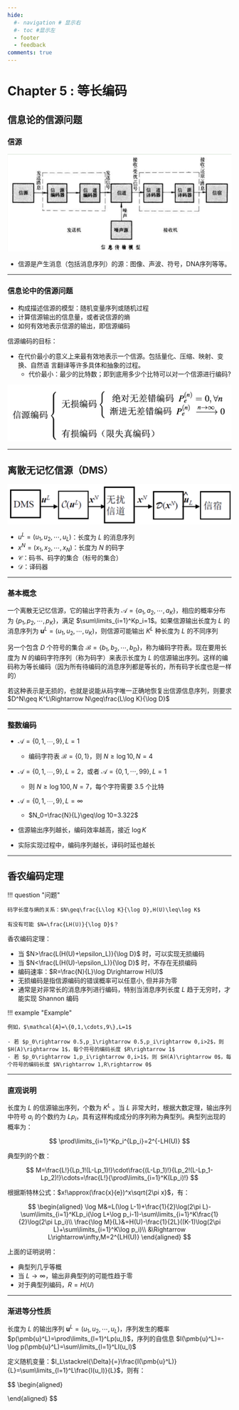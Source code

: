 ```yaml
---
hide:
  #- navigation # 显示右
  #- toc #显示左
  - footer
  - feedback
comments: true
--- 
```


# Chapter 5 : 等长编码

## 信息论的信源问题

### 信源

![](../../../assets/Pasted%20image%2020250330100417.png)

- 信源是产生消息（包括消息序列）的源：图像、声波、符号，DNA序列等等。
***
### 信息论中的信源问题

- 构成描述信源的模型：随机变量序列或随机过程
- 计算信源输出的信息量，或者说信源的熵
- 如何有效地表示信源的输出，即信源编码

信源编码的目标：

- 在代价最小的意义上来最有效地表示一个信源。包括量化、压缩、映射、变换、自然语 言翻译等许多具体和抽象的过程。
	- 代价最小：最少的比特数；即到底用多少个比特可以对一个信源进行编码?

![](../../../assets/Pasted%20image%2020250330100723.png)
***
## 离散无记忆信源（DMS）

![](../../../assets/Pasted%20image%2020250330100805.png)

- $u^L=(u_1,u_2,\cdots,u_L)$：长度为 $L$ 的消息序列
- $x^N=(x_1,x_2,\cdots,x_N)$：长度为 $N$ 的码字
- $\mathcal{C}$：码书、码字的集合（标号的集合）
- $\mathcal{D}$：译码器
***
### 基本概念

一个离散无记忆信源，它的输出字符表为 $\mathcal{A} = \{a_1,a_2,\cdots,a_K\}$，相应的概率分布为 $\{p_1,p_2,\cdots,p_K\}$，满足 $\sum\limits_{i=1}^Kp_i=1$。如果信源输出长度为 $L$ 的消息序列为 $\pmb{u}^L=(u_1,u_2,\cdots,u_K)$，则信源可能输出 $K^L$ 种长度为 $L$ 的不同序列

另一个包含 $D$ 个符号的集合 $\mathcal{B} = \{b_1, b_2, \cdots, b_D\}$，称为编码字符表。现在要用长度为 $N$ 的编码字符序列（称为码字）来表示长度为 $L$ 的信源输出序列。这样的编码称为等长编码（因为所有待编码的消息序列都是等长的，所有码字长度也是一样的）

若这种表示是无损的，也就是说能从码字唯一正确地恢复出信源信息序列，则要求 $D^N\geq K^L\Rightarrow N\geq\frac{L\log K}{\log D}$
***
### 整数编码

- $\mathcal{A}=\{0,1,\cdots,9\},L=1$
	- 编码字符表 $\mathcal{B}=\{0,1\}$，则 $N\geq\log 10,N=4$
- $\mathcal{A}=\{0,1,\cdots,9\},L=2$，或者 $\mathcal{A}=\{0,1,\cdots,99\},L=1$
	- 则 $N\geq\log 100,N=7$，每个字符需要 3.5 个比特
- $\mathcal{A}=\{0,1,\cdots,9\},L=\infty$
	- $N_0=\frac{N}{L}\geq\log 10=3.322$

- 信源输出序列越长，编码效率越高，接近 $\log K$
- 实际实现过程中，编码序列越长，译码时延也越长
***
## 香农编码定理

!!! question "问题"

	码字长度与熵的关系：$N\geq\frac{L\log K}{\log D},H(U)\leq\log K$
	
	有没有可能 $N=\frac{LH(U)}{\log D}$？

香农编码定理：

- 当 $N>\frac{L(H(U)+\epsilon_L)}{\log D}$ 时，可以实现无损编码
- 当 $N<\frac{L(H(U)-\epsilon_L)}{\log D}$ 时，不存在无损编码
- 编码速率：$R=\frac{N}{L}\log D\rightarrow H(U)$
- 无损编码是指信源编码的错误概率可以任意小, 但并非为零
- 通常是对非常长的消息序列进行编码，特别当消息序列长度 $L$ 趋于无穷时，才能实现 Shannon 编码

!!! example "Example"

	例如，$\mathcal{A}=\{0,1,\cdots,9\},L=1$
	
	- 若 $p_0\rightarrow 0.5,p_1\rightarrow 0.5,p_i\rightarrow 0,i>2$，则 $H(A)\rightarrow 1$，每个符号的编码长度 $R\rightarrow 1$
	- 若 $p_0\rightarrow 1,p_i\rightarrow 0,i>1$，则 $H(A)\rightarrow 0$，每个符号的编码长度 $N\rightarrow 1,R\rightarrow 0$
***
### 直观说明

长度为 $L$ 的信源输出序列，个数为 $K^L$ 。当 $L$ 非常大时，根据大数定理，输出序列中符号 $a_i$ 的个数约为 $Lp_i$，具有这样构成成分的序列称为典型列。典型列出现的概率为：

$$
\prod\limits_{i=1}^Kp_i^{Lp_i}=2^{-LH(U)}
$$

典型列的个数：

$$
M=\frac{L!}{Lp_1!(L-Lp_1)!}\cdot\frac{(L-Lp_1)!}{Lp_2!(L-Lp_1-Lp_2)!}\cdots=\frac{L!}{\prod\limits_{i=1}^K(Lp_i)!}
$$

根据斯特林公式：$x!\approx(\frac{x}{e})^x\sqrt{2\pi x}$，有：

$$
\begin{aligned}
\log M&=L(\log L-1)+\frac{1}{2}\log(2\pi L)-\sum\limits_{i=1}^KLp_i(\log L+\log p_i-1)-\sum\limits_{i=1}^K\frac{1}{2}\log(2\pi Lp_i)\\
\frac{\log M}{L}&=H(U)-\frac{1}{2L}((K-1)\log(2\pi L)+\sum\limits_{i=1}^K\log p_i)\\
&\Rightarrow L\rightarrow\infty,M=2^{LH(U)}
\end{aligned}
$$

上面的证明说明：

- 典型列几乎等概
- 当 $L\rightarrow\infty$，输出非典型列的可能性趋于零
- 对于典型列编码，$R=H(U)$
***
### 渐进等分性质

长度为 $L$ 的输出序列 $\pmb{u}^L=(u_1,u_2,\cdots,u_L)$，序列发生的概率 $p(\pmb{u}^L)=\prod\limits_{l=1}^Lp(u_l)$，序列的自信息 $I(\pmb{u}^L)=-\log p(\pmb{u}^L)=\sum\limits_{l=1}^LI(u_l)$

定义随机变量：$I_L\stackrel{\Delta}{=}\frac{I(\pmb{u}^L)}{L}=\sum\limits_{l=1}^L\frac{I(u_l)}{L}$，则有：

$$
\begin{aligned}

\end{aligned}
$$


